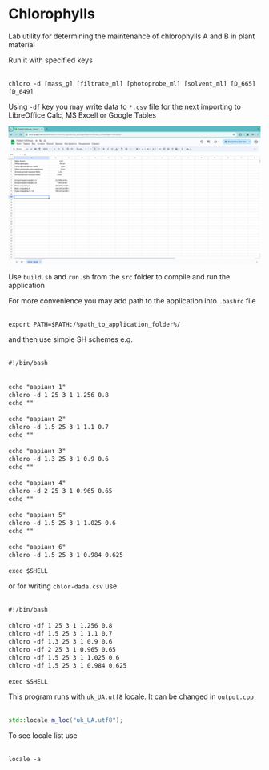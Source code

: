 # Chlorophylls

Lab utility for determining the maintenance of chlorophylls A and B in plant material
  
Run it with specified keys

```
  
chloro -d [mass_g] [filtrate_ml] [photoprobe_ml] [solvent_ml] [D_665] [D_649]

```

Using `-df` key you may write data to `*.csv` file for the next importing to LibreOffice Calc, MS Excell or Google Tables

![Google table data import](/img/screen.png)

Use `build.sh` and `run.sh` from the `src` folder to compile and run the application

For more convenience you may add path to the application into `.bashrc` file

```

export PATH=$PATH:/%path_to_application_folder%/

```

and then use simple SH schemes e.g.

```SH

#!/bin/bash


echo "варіант 1"
chloro -d 1 25 3 1 1.256 0.8
echo ""

echo "варіант 2"
chloro -d 1.5 25 3 1 1.1 0.7
echo ""

echo "варіант 3"
chloro -d 1.3 25 3 1 0.9 0.6
echo ""

echo "варіант 4"
chloro -d 2 25 3 1 0.965 0.65
echo ""

echo "варіант 5"
chloro -d 1.5 25 3 1 1.025 0.6
echo ""

echo "варіант 6"
chloro -d 1.5 25 3 1 0.984 0.625

exec $SHELL

```

or for writing `chlor-dada.csv` use

```SH

#!/bin/bash

chloro -df 1 25 3 1 1.256 0.8
chloro -df 1.5 25 3 1 1.1 0.7
chloro -df 1.3 25 3 1 0.9 0.6
chloro -df 2 25 3 1 0.965 0.65
chloro -df 1.5 25 3 1 1.025 0.6
chloro -df 1.5 25 3 1 0.984 0.625

exec $SHELL

```

This program runs with `uk_UA.utf8` locale. It can be changed in `output.cpp`

```C++

std::locale m_loc("uk_UA.utf8");

```

To see locale list use

```SH

locale -a

```
